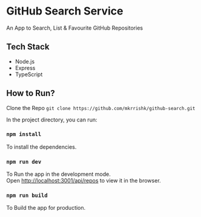 # GitHub Search Service

An App to Search, List & Favourite GitHub Repositories

## Tech Stack

* Node.js
* Express
* TypeScript

## How to Run?

Clone the Repo `git clone https://github.com/mkrrishk/github-search.git`

In the project directory, you can run:

### `npm install`

To install the dependencies.

### `npm run dev`

To Run the app in the development mode.\
Open [http://localhost:3001/api/repos](http://localhost:3001/api/repos) to view it in the browser.

### `npm run build`

To Build the app for production.